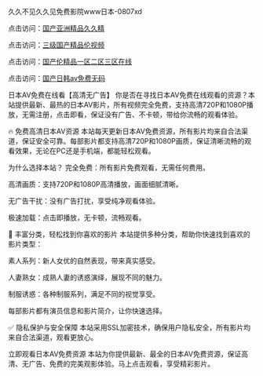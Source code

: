久久不见久久见免费影院www日本-0807xd


点击访问：<a href="https://heiliaoxqkkct.pages.dev">国产亚洲精品久久精</a>

点击访问：<a href="https://gda-c7m.pages.dev/">三级国产精品伦视频</a>

点击访问：<a href="https://heiliaoxqkkct.pages.dev">国产伦精品一区二区三区在线</a>

点击访问：<a href="https://fdhf-454.pages.dev/">国产日韩av免费无码</a>


日本AV免费在线看【高清无广告】
你是否在寻找日本AV免费在线观看的资源？本站提供最新、最热的日本AV影片，所有视频完全免费，支持高清720P和1080P播放，无需注册，点击即看，保证没有广告、不卡顿，带给你流畅的观看体验。

🔥 免费高清日本AV资源
本站每天更新日本AV免费资源，所有影片均来自合法渠道，保证安全可靠。每部影片都支持高清720P和1080P画质，保证清晰流畅的观看效果，无论在PC还是手机端，都能轻松观看。

为什么选择本站？
完全免费：所有影片免费观看，无需任何费用。

高清画质：支持720P和1080P高清播放，画面细腻清晰。

无广告干扰：没有广告打扰，享受纯净观看体验。

极速加载：点击即播放，无卡顿，流畅观看。

🧡 丰富分类，轻松找到你喜欢的影片
本站提供多种分类，帮助你快速找到喜欢的影片类型：

素人系列：新人女优的自然表现，带来真实感受。

人妻熟女：成熟人妻的诱惑演绎，展现不同的魅力。

制服诱惑：各种制服系列，满足不同的视觉享受。

每部影片都有演员信息和影片简介，让你快速选择。

✅ 隐私保护与安全保障
本站采用SSL加密技术，确保用户隐私安全，所有影片均来自合法渠道，观看更放心。

立即观看日本AV免费资源
本站为你提供最新、最全的日本AV免费资源，保证高清、无广告、免费的完美观影体验。马上点击观看，享受精彩影片。


<span style="display:none;">[Canonical link]( https://github.com/562xda/63518 ）</span>
